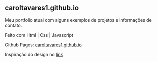 ## caroltavares1.github.io

Meu portfolio atual com alguns exemplos de projetos e informações de contato.

Feito com Html | Css | Javascript

Github Pages: [caroltavares1.github.io](https://caroltavares1.github.io/)

Inspiração do design no [link](https://eliasdevis.github.io/)
